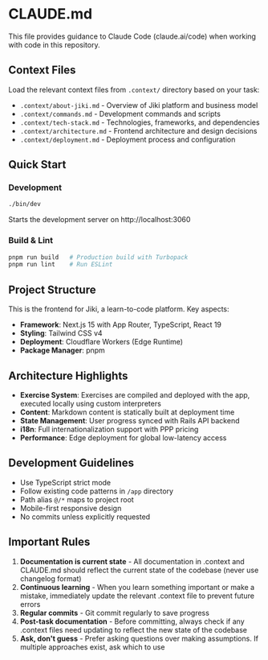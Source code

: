 # CLAUDE.md

This file provides guidance to Claude Code (claude.ai/code) when working with code in this repository.

## Context Files

Load the relevant context files from `.context/` directory based on your task:

- `.context/about-jiki.md` - Overview of Jiki platform and business model
- `.context/commands.md` - Development commands and scripts
- `.context/tech-stack.md` - Technologies, frameworks, and dependencies
- `.context/architecture.md` - Frontend architecture and design decisions
- `.context/deployment.md` - Deployment process and configuration

## Quick Start

### Development
```bash
./bin/dev
```
Starts the development server on http://localhost:3060

### Build & Lint
```bash
pnpm run build   # Production build with Turbopack
pnpm run lint    # Run ESLint
```

## Project Structure

This is the frontend for Jiki, a learn-to-code platform. Key aspects:

- **Framework**: Next.js 15 with App Router, TypeScript, React 19
- **Styling**: Tailwind CSS v4
- **Deployment**: Cloudflare Workers (Edge Runtime)
- **Package Manager**: pnpm

## Architecture Highlights

- **Exercise System**: Exercises are compiled and deployed with the app, executed locally using custom interpreters
- **Content**: Markdown content is statically built at deployment time
- **State Management**: User progress synced with Rails API backend
- **i18n**: Full internationalization support with PPP pricing
- **Performance**: Edge deployment for global low-latency access

## Development Guidelines

- Use TypeScript strict mode
- Follow existing code patterns in `/app` directory
- Path alias `@/*` maps to project root
- Mobile-first responsive design
- No commits unless explicitly requested

## Important Rules

1. **Documentation is current state** - All documentation in .context and CLAUDE.md should reflect the current state of the codebase (never use changelog format)
2. **Continuous learning** - When you learn something important or make a mistake, immediately update the relevant .context file to prevent future errors
3. **Regular commits** - Git commit regularly to save progress
4. **Post-task documentation** - Before committing, always check if any .context files need updating to reflect the new state of the codebase
5. **Ask, don't guess** - Prefer asking questions over making assumptions. If multiple approaches exist, ask which to use